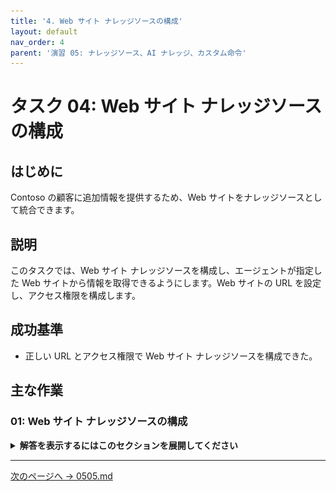 ```yaml
---
title: '4. Web サイト ナレッジソースの構成'
layout: default
nav_order: 4
parent: '演習 05: ナレッジソース、AI ナレッジ、カスタム命令'
---
```


# タスク 04: Web サイト ナレッジソースの構成

## はじめに

Contoso の顧客に追加情報を提供するため、Web サイトをナレッジソースとして統合できます。

## 説明

このタスクでは、Web サイト ナレッジソースを構成し、エージェントが指定した Web サイトから情報を取得できるようにします。Web サイトの URL を設定し、アクセス権限を構成します。

## 成功基準

-   正しい URL とアクセス権限で Web サイト ナレッジソースを構成できた。

## 主な作業

### 01: Web サイト ナレッジソースの構成

<details markdown="block"> 
  <summary><strong>解答を表示するにはこのセクションを展開してください</strong></summary> 

1. 画面左上の **Add knowledge** を再度選択します。

1. **Public websites** を選択します。

	![oay63mf9.jpg](../../media/oay63mf9.jpg)

1. `https://adoption.microsoft.com/en-us/` を入力し、**Add** を選択します。

	![q4554x3s.jpg](../../media/q4554x3s.jpg)

1. **Owner** 列の下にある **Confirm** チェックボックスをオンにし、画面右下の **Add** を選択します。

	![0i3e13ep.jpg](../../media/0i3e13ep.jpg)

	{: .important }
	> 各ナレッジソースには、返せる内容を明確に記載した意味のある名前と説明を付けてください。

---

{: . important }
> **プロのヒント**:  
>  - デフォルトの組み込み自然言語理解モデルを使用する場合、ナレッジソースは **Create generative answers** ノードから呼び出されます。デフォルトでは、トピックに一致しないユーザー文は **Conversational boosting** トピックに送られ、ここに **Generative answers** ノードが事前構成されています。  
>  - ジェネレーティブ AI オーケストレーションが有効な場合、大規模言語モデルは各ナレッジソースの説明を参照し、どのデータソースを使うか判断します。
 
 </details>

---

[次のページへ → 0505.md](0505.md)